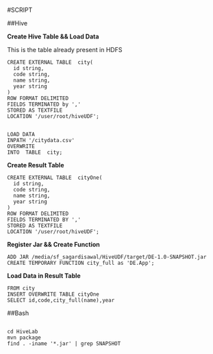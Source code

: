 
#SCRIPT

##Hive 

**Create Hive Table && Load Data**

This is the table already present in HDFS

```
CREATE EXTERNAL TABLE  city(
  id string,
  code string,
  name string,
  year string
)
ROW FORMAT DELIMITED
FIELDS TERMINATED by ','
STORED AS TEXTFILE
LOCATION '/user/root/hiveUDF';

```
```

LOAD DATA  
INPATH '/citydata.csv'
OVERWRITE
INTO  TABLE  city;

```

**Create Result Table**

```
CREATE EXTERNAL TABLE  cityOne(
  id string,
  code string,
  name string,
  year string
)
ROW FORMAT DELIMITED
FIELDS TERMINATED BY ','
STORED AS TEXTFILE
LOCATION '/user/root/hiveUDF';

```
**Register Jar && Create Function**


```
ADD JAR /media/sf_sagardisawal/HiveUDF/target/DE-1.0-SNAPSHOT.jar
CREATE TEMPORARY FUNCTION city_full as 'DE.App';

```

**Load Data in Result Table**
```
FROM city
INSERT OVERWRITE TABLE cityOne
SELECT id,code,city_full(name),year

```

##Bash

```

cd HiveLab
mvn package
find . -iname '*.jar' | grep SNAPSHOT

```



